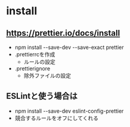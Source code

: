 # install

## https://prettier.io/docs/install

- npm install --save-dev --save-exact prettier
- .prettierrcを作成
    - ルールの設定
- .prettierignore
    - 除外ファイルの設定

## ESLintと使う場合は

- npm install --save-dev eslint-config-prettier
- 競合するルールをオフにしてくれる
